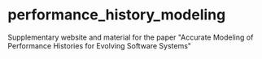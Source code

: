 # performance_history_modeling
Supplementary website and material for the paper "Accurate Modeling of Performance Histories for Evolving Software Systems"
